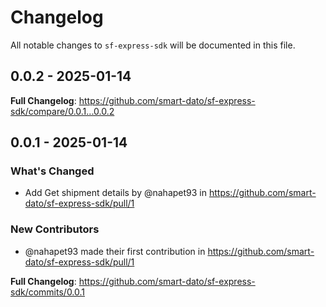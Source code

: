 # Changelog

All notable changes to `sf-express-sdk` will be documented in this file.

## 0.0.2 - 2025-01-14

**Full Changelog**: https://github.com/smart-dato/sf-express-sdk/compare/0.0.1...0.0.2

## 0.0.1 - 2025-01-14

### What's Changed

* Add Get shipment details by @nahapet93 in https://github.com/smart-dato/sf-express-sdk/pull/1

### New Contributors

* @nahapet93 made their first contribution in https://github.com/smart-dato/sf-express-sdk/pull/1

**Full Changelog**: https://github.com/smart-dato/sf-express-sdk/commits/0.0.1
